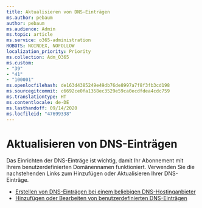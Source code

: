 ```yaml
---
title: Aktualisieren von DNS-Einträgen
ms.author: pebaum
author: pebaum
ms.audience: Admin
ms.topic: article
ms.service: o365-administration
ROBOTS: NOINDEX, NOFOLLOW
localization_priority: Priority
ms.collection: Adm_O365
ms.custom:
- "39"
- "41"
- "100001"
ms.openlocfilehash: de163d4385249e49db76de8997a7f8f3fb3cd198
ms.sourcegitcommit: c6692ce0fa1358ec3529e59ca0ecdfdea4cdc759
ms.translationtype: HT
ms.contentlocale: de-DE
ms.lasthandoff: 09/14/2020
ms.locfileid: "47699338"
---
```

# <a name="update-dns-records"></a>Aktualisieren von DNS-Einträgen

Das Einrichten der DNS-Einträge ist wichtig, damit Ihr Abonnement mit Ihrem benutzerdefinierten Domänennamen funktioniert. Verwenden Sie die nachstehenden Links zum Hinzufügen oder Aktualisieren Ihrer DNS-Einträge.
  
- [Erstellen von DNS-Einträgen bei einem beliebigen DNS-Hostinganbieter](https://docs.microsoft.com/microsoft-365/admin/get-help-with-domains/create-dns-records-at-any-dns-hosting-provider)  
- [Hinzufügen oder Bearbeiten von benutzerdefinierten DNS-Einträgen](https://docs.microsoft.com/microsoft-365/admin/dns/add-or-edit-custom-dns-records)